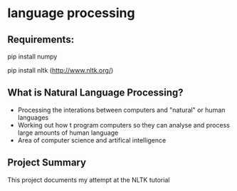 # language processing
## Requirements:
pip install numpy

pip install nltk (http://www.nltk.org/)

## What is Natural Language Processing?
* Processing the interations between computers and "natural" or human languages
* Working out how t program computers so they can analyse and process large amounts of human language
* Area of computer science and artifical intelligence

## Project Summary
This project documents my attempt at the NLTK tutorial


